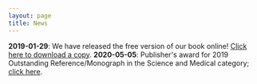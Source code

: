 ```yaml
---
layout: page
title: News
---
```

**2019-01-29**: We have released the free version of our book online! [Click here to download a copy](download).
**2020-05-05**: Publisher's award for 2019 Outstanding Reference/Monograph in the Science and Medical category; [click here](https://niasra.uow.edu.au/news/index.html#spbookaward).  
